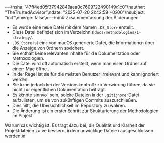 ---\nsha: "47ff4ed05f37942849aea0c7609722490149c1c0"\nauthor: "TheTrustedAdvisor"\ndate: "2025-07-20 21:42:59 +0200"\nsubject: "init"\nmerge: false\n---\n\n# Zusammenfassung der Änderungen

- Es wurde eine neue Datei mit dem Namen `.DS_Store` erstellt.
- Diese Datei befindet sich im Verzeichnis `docs/methodologies/1-strategy/`.
- `.DS_Store` ist eine von macOS generierte Datei, die Informationen über die Anzeige von Ordnern speichert.
- Sie enthält keine relevanten Inhalte für die Dokumentation oder Methodologien.
- Die Datei wird oft automatisch erstellt, wenn man einen Ordner auf einem Mac öffnet.
- In der Regel ist sie für die meisten Benutzer irrelevant und kann ignoriert werden.
- Sie kann jedoch bei der Versionskontrolle zu Verwirrung führen, da sie nicht zur eigentlichen Dokumentation beiträgt.
- Es könnte sinnvoll sein, solche Dateien in der `.gitignore`-Datei aufzulisten, um sie von zukünftigen Commits auszuschließen.
- Dies hilft, die Übersichtlichkeit im Repository zu wahren.
- Die Änderung ist ein erster Schritt zur Strukturierung der Methodologien im Projekt.

Warum das wichtig ist: Es trägt dazu bei, die Qualität und Klarheit der Projektdateien zu verbessern, indem unwichtige Dateien ausgeschlossen werden.\n